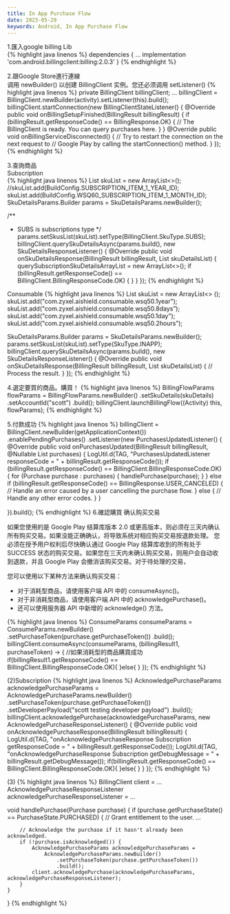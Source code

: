```yaml
---
title: In App Purchase Flow
date: 2023-05-29
keywords: Android, In App Purchase Flow
---
```

1.匯入google billing Lib   
{% highlight java linenos %}
dependencies {
    ...
    implementation 'com.android.billingclient:billing:2.0.3'
}
{% endhighlight %}

2.跟Google Store進行連線  
调用 newBuilder() 以创建 BillingClient 实例。您还必须调用 setListener()
{% highlight java linenos %}
private BillingClient billingClient;
...
billingClient = BillingClient.newBuilder(activity).setListener(this).build();
billingClient.startConnection(new BillingClientStateListener() {
    @Override
    public void onBillingSetupFinished(BillingResult billingResult) {
        if (billingResult.getResponseCode() == BillingResponse.OK) {
            // The BillingClient is ready. You can query purchases here.
        }
    }
    @Override
    public void onBillingServiceDisconnected() {
        // Try to restart the connection on the next request to
        // Google Play by calling the startConnection() method.
    }
});
{% endhighlight %}

3.查詢商品  
Subscription  
{% highlight java linenos %}
List<String> skuList = new ArrayList<>();
//skuList.add(BuildConfig.SUBSCRIPTION_ITEM_1_YEAR_ID);
skuList.add(BuildConfig.WSQ60_SUBSCRIPTION_ITEM_1_MONTH_ID);
SkuDetailsParams.Builder params = SkuDetailsParams.newBuilder();

/**
 * SUBS is subscriptions type
 */
params.setSkusList(skuList).setType(BillingClient.SkuType.SUBS);
billingClient.querySkuDetailsAsync(params.build(),
        new SkuDetailsResponseListener() {
            @Override
            public void onSkuDetailsResponse(BillingResult billingResult, List<SkuDetails> skuDetailsList) {
                querySubscriptionSkuDetailsArrayList = new ArrayList<>();
                if (billingResult.getResponseCode() == BillingClient.BillingResponseCode.OK) {
                }
        }
});
{% endhighlight %}

Consumable
{% highlight java linenos %}
List<String> skuList = new ArrayList<> ();
skuList.add("com.zyxel.aishield.consumable.wsq50.1year");
skuList.add("com.zyxel.aishield.consumable.wsq50.8days”);
skuList.add("com.zyxel.aishield.consumable.wsq50.1day");
skuList.add("com.zyxel.aishield.consumable.wsq50.2hours”);

SkuDetailsParams.Builder params = SkuDetailsParams.newBuilder();
params.setSkusList(skuList).setType(SkuType.INAPP);
billingClient.querySkuDetailsAsync(params.build(),
    new SkuDetailsResponseListener() {
        @Override
        public void onSkuDetailsResponse(BillingResult billingResult,
                List<SkuDetails> skuDetailsList) {
            // Process the result.
        }
    });
{% endhighlight %}

4.選定要買的商品。購買！
{% highlight java linenos %}
BillingFlowParams flowParams = BillingFlowParams.newBuilder()
        .setSkuDetails(skuDetails)
        .setAccountId("scott")
        .build();
billingClient.launchBillingFlow((Activity) this, flowParams);
{% endhighlight %}

5.付款成功
{% highlight java linenos %}
billingClient = BillingClient.newBuilder(getApplicationContext())
        .enablePendingPurchases()
        .setListener(new PurchasesUpdatedListener() {
            @Override
            public void onPurchasesUpdated(BillingResult billingResult, @Nullable List<Purchase> purchases) {
                LogUtil.d(TAG, "PurchasesUpdatedListener responseCode = " + billingResult.getResponseCode());
                if (billingResult.getResponseCode() == BillingClient.BillingResponseCode.OK) {
                                            for (Purchase purchase : purchases) {
                                                    handlePurchase(purchase);
                                            }
                                    } else if (billingResult.getResponseCode() == BillingResponse.USER_CANCELED) {
                                            // Handle an error caused by a user cancelling the purchase flow.
                                    } else {
                                            // Handle any other error codes.
                                    }
            }
        
}).build();
{% endhighlight %}
6.確認購買
确认购买交易

如果您使用的是 Google Play 结算库版本 2.0 或更高版本，则必须在三天内确认所有购买交易。如果没能正确确认，将导致系统对相应购买交易按退款处理。
您必须在授予用户权利后尽快确认通过 Google Play 结算库收到的所有处于 SUCCESS 状态的购买交易。如果您在三天内未确认购买交易，则用户会自动收到退款，并且 Google Play 会撤消该购买交易。对于待处理的交易，


您可以使用以下某种方法来确认购买交易： 

- 对于消耗型商品，请使用客户端 API 中的 consumeAsync()。
- 对于非消耗型商品，请使用客户端 API 中的 acknowledgePurchase()。
- 还可以使用服务器 API 中新增的 acknowledge() 方法。

{% highlight java linenos %}
ConsumeParams consumeParams = ConsumeParams.newBuilder()
        .setPurchaseToken(purchase.getPurchaseToken())
        .build();
billingClient.consumeAsync(consumeParams, (billingResult1, purchaseToken) -> {
    //如果消耗型的商品購買成功
    if(billingResult1.getResponseCode() == BillingClient.BillingResponseCode.OK){
    }else{
    }
});
{% endhighlight %}

(2)Subscription
{% highlight java linenos %}
AcknowledgePurchaseParams acknowledgePurchaseParams =
        AcknowledgePurchaseParams.newBuilder()
                .setPurchaseToken(purchase.getPurchaseToken())
                .setDeveloperPayload("scott testing developer payload")
                .build();
billingClient.acknowledgePurchase(acknowledgePurchaseParams, new AcknowledgePurchaseResponseListener() {
    @Override
    public void onAcknowledgePurchaseResponse(BillingResult billingResult) {
        LogUtil.d(TAG, "onAcknowledgePurchaseResponse Subscription getResponseCode = " + billingResult.getResponseCode());
        LogUtil.d(TAG, "onAcknowledgePurchaseResponse Subscription getDebugMessage = " + billingResult.getDebugMessage());
        if(billingResult.getResponseCode() == BillingClient.BillingResponseCode.OK){
        }else{
        }
    }
});
{% endhighlight %}

(3)
{% highlight java linenos %}
BillingClient client = ...
AcknowledgePurchaseResponseListener acknowledgePurchaseResponseListener = ...

void handlePurchase(Purchase purchase) {
    if (purchase.getPurchaseState() == PurchaseState.PURCHASED) {
        // Grant entitlement to the user.
        ...

        // Acknowledge the purchase if it hasn't already been acknowledged.
        if (!purchase.isAcknowledged()) {
            AcknowledgePurchaseParams acknowledgePurchaseParams =
                AcknowledgePurchaseParams.newBuilder()
                    .setPurchaseToken(purchase.getPurchaseToken())
                    .build();
            client.acknowledgePurchase(acknowledgePurchaseParams, acknowledgePurchaseResponseListener);
        }
    }
}
{% endhighlight %}